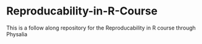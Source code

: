# Reproducability-in-R-Course
This is a follow along repository for the Reproducability in R course through Physalia
